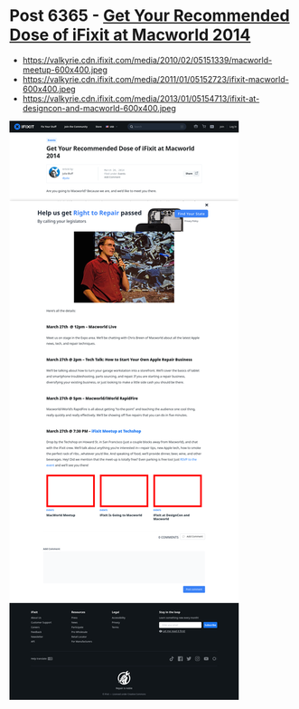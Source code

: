 # Post 6365 - [Get Your Recommended Dose of iFixit at Macworld 2014](https://www.ifixit.com/News/6365/get-your-recommended-dose-of-ifixit-at-macworld-2014)

- https://valkyrie.cdn.ifixit.com/media/2010/02/05151339/macworld-meetup-600x400.jpeg
- https://valkyrie.cdn.ifixit.com/media/2011/01/05152723/ifixit-macworld-600x400.jpeg
- https://valkyrie.cdn.ifixit.com/media/2013/01/05154713/ifixit-at-designcon-and-macworld-600x400.jpeg

![screencap](screenshots/19f3c747-fa6d-432f-899f-f1aa52fd51b8.png)
